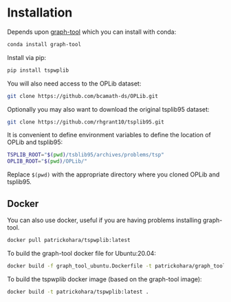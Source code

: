 # Installation

Depends upon [graph-tool](https://graph-tool.skewed.de/) which you can install with conda:

```bash
conda install graph-tool
```

Install via pip:

```bash
pip install tspwplib
```

You will also need access to the OPLib dataset:

```bash
git clone https://github.com/bcamath-ds/OPLib.git
```

Optionally you may also want to download the original tsplib95 dataset:

```bash
git clone https://github.com/rhgrant10/tsplib95.git
```

It is convenient to define environment variables to define the location of OPLib and tsplib95:

```bash
TSPLIB_ROOT="$(pwd)/tsblib95/archives/problems/tsp"
OPLIB_ROOT="$(pwd)/OPLib/"
```

Replace `$(pwd)` with the appropriate directory where you cloned OPLib and tsplib95.

## Docker

You can also use docker, useful if you are having problems installing graph-tool.

```bash
docker pull patrickohara/tspwplib:latest
```

To build the graph-tool docker file for Ubuntu:20.04:

```bash
docker build -f graph_tool_ubuntu.Dockerfile -t patrickohara/graph_tool_ubuntu:latest .
```

To build the tspwplib docker image (based on the graph-tool image):
```bash
docker build -t patrickohara/tspwplib:latest .
```
